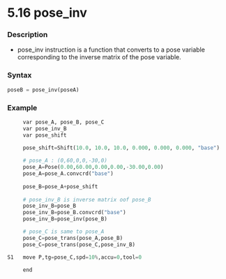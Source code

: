 ﻿# 5.16 pose_inv 


### Description
* pose_inv instruction is a function that converts to a pose variable corresponding to the inverse matrix of the pose variable.  


### Syntax 

```python
poseB = pose_inv(poseA)
```

### Example  
```python
     var pose_A, pose_B, pose_C
     var pose_inv_B
     var pose_shift
     
     pose_shift=Shift(10.0, 10.0, 10.0, 0.000, 0.000, 0.000, "base")

     # pose_A : (0,60,0,0,-30,0) 
     pose_A=Pose(0.00,60.00,0.00,0.00,-30.00,0.00)
     pose_A=pose_A.convcrd("base")
 
     pose_B=pose_A+pose_shift
     
     # pose_inv_B is inverse matrix oof pose_B
     pose_inv_B=pose_B
     pose_inv_B=pose_B.convcrd("base")
     pose_inv_B=pose_inv(pose_B)

     # pose_C is same to pose_A
     pose_C=pose_trans(pose_A,pose_B)
     pose_C=pose_trans(pose_C,pose_inv_B)

S1   move P,tg=pose_C,spd=10%,accu=0,tool=0
     
     end
```


